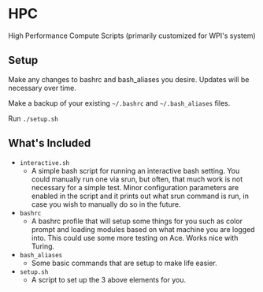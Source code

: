 # HPC
High Performance Compute Scripts (primarily customized for WPI's system)

## Setup ##
Make any changes to bashrc and bash_aliases you desire. Updates will be necessary over time.

Make a backup of your existing `~/.bashrc` and `~/.bash_aliases` files.

Run `./setup.sh`

## What's Included ##
- `interactive.sh`
  - A simple bash script for running an interactive bash setting. You could manually run one via srun, but often, that much work is not necessary for a simple test. Minor configuration parameters are enabled in the script and it prints out what srun command is run, in case you wish to manually do so in the future.
- `bashrc`
  - A bashrc profile that will setup some things for you such as color prompt and loading modules based on what machine you are logged into. This could use some more testing on Ace. Works nice with Turing.
- `bash_aliases`
  - Some basic commands that are setup to make life easier.
- `setup.sh`
  - A script to set up the 3 above elements for you.